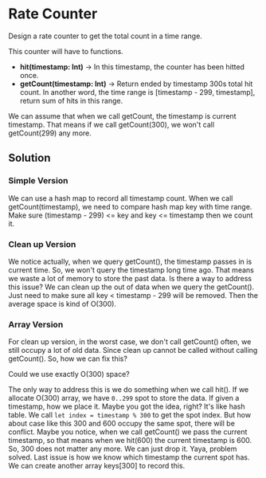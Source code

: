# Rate Counter

Design a rate counter to get the total count in a time range.

This counter will have to functions.

* **hit(timestamp: Int)** -> In this timestamp, the counter has been hitted once.
* **getCount(timestamp: Int)** -> Return ended by timestamp 300s total hit count. In another word, the time range is [timestamp - 299, timestamp], return sum of hits in this range.

We can assume that when we call getCount, the timestamp is current timestamp. That means if we call getCount(300), we won't call getCount(299) any more.


## Solution

### Simple Version

We can use a hash map to record all timestamp count. When we call getCount(timestamp), we need to compare hash map key with time range. Make sure (timestamp - 299) <= key and key <= timestamp then we count it. 

### Clean up Version

We notice actually, when we query getCount(), the timestamp passes in is current time. So, we won't query the timestamp long time ago. That means we waste a lot of memory to store the past data. Is there a way to address this issue? We can clean up the out of data when we query the getCount(). Just need to make sure all key < timestamp - 299 will be removed. Then the average space is kind of O(300).

### Array Version

For clean up version, in the worst case, we don't call getCount() often, we still occupy a lot of old data. Since clean up cannot be called without calling getCount(). So, how we can fix this?

Could we use exactly O(300) space?

The only way to address this is we do something when we call hit(). If we allocate O(300) array, we have `0..299` spot to store the data. If given a timestamp, how we place it. Maybe you got the idea, right? It's like hash table. We call `let index = timestamp % 300` to get the spot index. But how about case like this 300 and 600 occupy the same spot, there will be conflict. Maybe you notice, when we call getCount() we pass the current timestamp, so that means when we hit(600) the current timestamp is 600. So, 300 does not matter any more. We can just drop it. Yaya, problem solved. Last issue is how we know which timestamp the current spot has. We can create another array keys[300] to record this.
